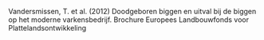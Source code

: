 Vandersmissen, T. et al. (2012) Doodgeboren biggen en uitval bij de biggen op het moderne varkensbedrijf. Brochure Europees Landbouwfonds voor Plattelandsontwikkeling